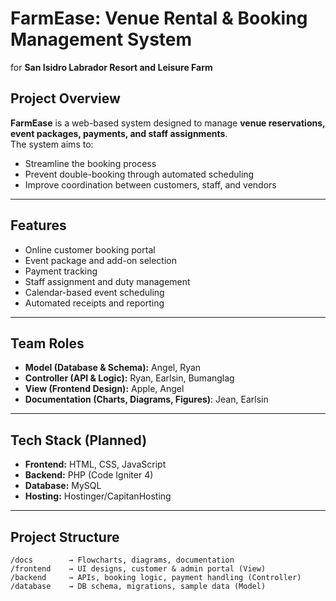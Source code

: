 # FarmEase: Venue Rental & Booking Management System  
for **San Isidro Labrador Resort and Leisure Farm**  

## Project Overview  
**FarmEase** is a web-based system designed to manage **venue reservations, event packages, payments, and staff assignments**.  
The system aims to:  
- Streamline the booking process  
- Prevent double-booking through automated scheduling  
- Improve coordination between customers, staff, and vendors  

---

## Features  
- Online customer booking portal  
- Event package and add-on selection  
- Payment tracking
- Staff assignment and duty management  
- Calendar-based event scheduling
- Automated receipts and reporting  

---

## Team Roles  
- **Model (Database & Schema):** Angel, Ryan  
- **Controller (API & Logic):** Ryan, Earlsin, Bumanglag   
- **View (Frontend Design):** Apple, Angel
- **Documentation (Charts, Diagrams, Figures)**: Jean, Earlsin

---

## Tech Stack (Planned)  
- **Frontend:** HTML, CSS, JavaScript  
- **Backend:** PHP (Code Igniter 4)
- **Database:** MySQL  
- **Hosting:** Hostinger/CapitanHosting

---

## Project Structure  
```plaintext
/docs        → Flowcharts, diagrams, documentation  
/frontend    → UI designs, customer & admin portal (View)  
/backend     → APIs, booking logic, payment handling (Controller)  
/database    → DB schema, migrations, sample data (Model)  
